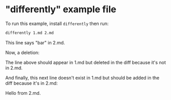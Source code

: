# "differently" example file

To run this example, install `differently` then run:

```bash
differently 1.md 2.md
```

This line says "bar" in 2.md.

Now, a deletion:

The line above should appear in 1.md but deleted in
the diff because it's not in 2.md.

And finally, this next line doesn't exist in 1.md but
should be added in the diff because it's in 2.md:

Hello from 2.md.
